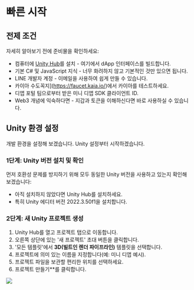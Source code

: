 # 빠른 시작

## 전제 조건

자세히 알아보기 전에 준비물을 확인하세요:

- 컴퓨터에 [Unity Hub](https://unity.com/download)를 설치 - 여기에서 dApp 인터페이스를 빌드합니다.
- 기본 C# 및 JavaScript 지식 - 너무 화려하지 않고 기본적인 것만 있으면 됩니다.
- LINE 개발자 계정 - 이메일을 사용하여 쉽게 만들 수 있습니다.
- 카이아 수도꼭지](https://faucet.kaia.io/)에서 카이아를 테스트하세요.
- 디앱 포털 팀으로부터 받은 미니 디앱 SDK 클라이언트 ID.
- Web3 개념에 익숙하다면 - 지갑과 토큰을 이해하신다면 바로 사용하실 수 있습니다.

## Unity 환경 설정

개발 환경을 설정해 보겠습니다. Unity 설정부터 시작하겠습니다.

### 1단계: Unity 버전 설치 및 확인

먼저 호환성 문제를 방지하기 위해 모두 동일한 Unity 버전을 사용하고 있는지 확인해 보겠습니다:

- 아직 설치하지 않았다면 Unity Hub를 설치하세요.
- 특히 Unity 에디터 버전 2022.3.50f1을 설치합니다.

### 2단계: 새 Unity 프로젝트 생성

1. Unity Hub를 열고 프로젝트 탭으로 이동합니다.
2. 오른쪽 상단에 있는 '새 프로젝트' 초대 버튼을 클릭합니다.
3. '모든 템플릿'에서 **3D(빌트인 렌더 파이프라인)** 템플릿을 선택합니다.
4. 프로젝트에 의미 있는 이름을 지정합니다(예: 미니 디앱 예시).
5. 프로젝트 파일을 보관할 편리한 위치를 선택하세요.
6. 프로젝트 만들기\*\*를 클릭합니다.

![](/img/minidapps/unity-minidapp/create-unity-mini-dApp.png)
